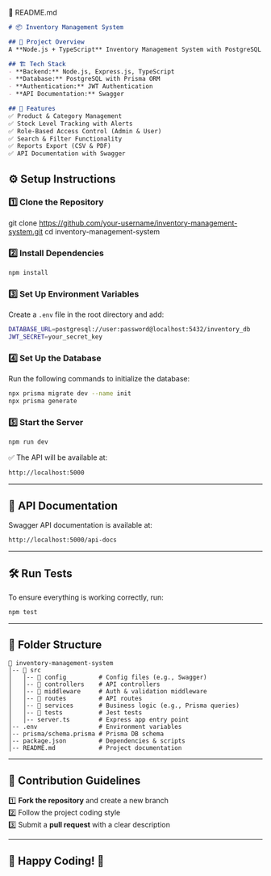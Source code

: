 📜 README.md

```md
# 📦 Inventory Management System

## 🚀 Project Overview
A **Node.js + TypeScript** Inventory Management System with PostgreSQL & Prisma.

## 🏗️ Tech Stack
- **Backend:** Node.js, Express.js, TypeScript
- **Database:** PostgreSQL with Prisma ORM
- **Authentication:** JWT Authentication
- **API Documentation:** Swagger

## 📌 Features
✅ Product & Category Management  
✅ Stock Level Tracking with Alerts  
✅ Role-Based Access Control (Admin & User)  
✅ Search & Filter Functionality  
✅ Reports Export (CSV & PDF)  
✅ API Documentation with Swagger  

```
## ⚙️ Setup Instructions

### 1️⃣ Clone the Repository
git clone https://github.com/your-username/inventory-management-system.git
cd inventory-management-system

### 2️⃣ Install Dependencies
```sh
npm install
```

### 3️⃣ Set Up Environment Variables  
Create a `.env` file in the root directory and add:
```sh
DATABASE_URL=postgresql://user:password@localhost:5432/inventory_db
JWT_SECRET=your_secret_key
```

### 4️⃣ Set Up the Database  
Run the following commands to initialize the database:
```sh
npx prisma migrate dev --name init
npx prisma generate
```

### 5️⃣ Start the Server
```sh
npm run dev
```
✅ The API will be available at:  
```sh
http://localhost:5000
```

---

## 📖 API Documentation
Swagger API documentation is available at:
```sh
http://localhost:5000/api-docs
```

---

## 🛠️ Run Tests
To ensure everything is working correctly, run:
```sh
npm test
```

---

## 📂 Folder Structure
```
📂 inventory-management-system
│-- 📂 src
│   │-- 📂 config         # Config files (e.g., Swagger)
│   │-- 📂 controllers    # API controllers
│   │-- 📂 middleware     # Auth & validation middleware
│   │-- 📂 routes         # API routes
│   │-- 📂 services       # Business logic (e.g., Prisma queries)
│   │-- 📂 tests          # Jest tests
│   │-- server.ts        # Express app entry point
│-- .env                 # Environment variables
│-- prisma/schema.prisma # Prisma DB schema
│-- package.json         # Dependencies & scripts
│-- README.md            # Project documentation
```

---

## 🤝 Contribution Guidelines
1️⃣ **Fork the repository** and create a new branch  
2️⃣ Follow the project coding style  
3️⃣ Submit a **pull request** with a clear description  

---

## 🎉 Happy Coding! 🚀
